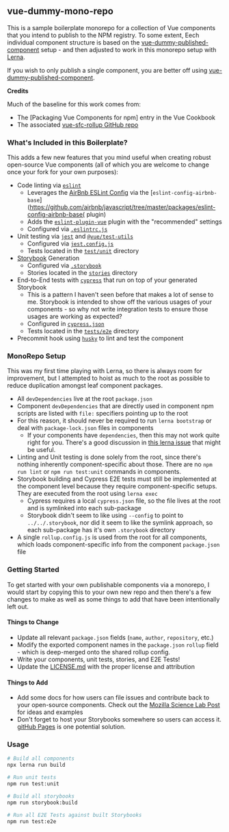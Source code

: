## vue-dummy-mono-repo

This is a sample boilerplate monorepo for a collection of Vue components that you intend to publish to the NPM registry.  To some extent, Eech individual component structure is based on the [vue-dummy-published-component](https://github.com/brophdawg11/vue-dummy-published-component) setup - and then adjusted to work in this monorepo setup with [Lerna](https://github.com/lerna/lerna).

If you wish to only publish a single component, you are better off using [vue-dummy-published-component](https://github.com/brophdawg11/vue-dummy-published-component).

**Credits**

Much of the baseline for this work comes from:

* The [Packaging Vue Components for npm] entry in the Vue Cookbook
* The associated [vue-sfc-rollup GitHub repo](https://github.com/team-innovation/vue-sfc-rollup)


### What's Included in this Boilerplate?

This adds a few new features that you mind useful when creating robust open-source Vue components (all of which you are welcome to change once your fork for your own purposes): 

* Code linting via [`eslint`](https://eslint.org/)
  * Leverages the [AirBnb ESLint Config](https://github.com/airbnb/javascript) via the [`eslint-config-airbnb-base`](https://github.com/airbnb/javascript/tree/master/packages/eslint-config-airbnb-base( plugin)
  * Adds the [`eslint-plugin-vue`](https://github.com/vuejs/eslint-plugin-vue) plugin with the "recommended" settings
  * Configured via [`.eslintrc.js`](./.eslintrc.js)
* Unit testing via [`jest`](https://jestjs.io/) and [`@vue/test-utils`](https://vue-test-utils.vuejs.org)
  * Configured via [`jest.config.js`](./jest.config.js)
  * Tests located in the [`test/unit`](./test/unit) directory
* [Storybook](https://storybook.js.org/) Generation
  * Configured via [`.storybook`](./.storybook)
  * Stories located in the [`stories`](./stories) directory
* End-to-End tests with [`cypress`](https://www.cypress.io/) that run on top of your generated Storybook  
  * This is a pattern I haven't seen before that makes a lot of sense to me.  Storybook is intended to show off the various usages of your components - so why not write integration tests to ensure those usages are working as expected?
  * Configured in [`cypress.json`](./cypress.json)
  * Tests located in the [`tests/e2e`](./test/e2e) directory
* Precommit hook using [`husky`](https://github.com/typicode/husky) to lint and test the component


### MonoRepo Setup

This was my first time playing with Lerna, so there is always room for improvement, but I attempted to hoist as much to the root as possible to reduce duplication amongst leaf component packages.

* All `devDependencies` live at the root `package.json`
* Component `devDependencies` that are directly used in component npm scripts are listed with `file:` specifiers pointing up to the root
* For this reason, it should never be required to run `lerna bootstrap` or deal with `package-lock.json` files in components
  * If your components have `dependencies`, then this may not work quite right for you.  There's a good discussion in [this lerna issue](https://github.com/lerna/lerna/issues/1415) that might be useful.
* Linting and Unit testing is done solely from the root, since there's nothing inherently component-specific about those.  There are no `npm run lint` or `npm run test:unit` commands in components.
* Storybook building and Cypress E2E tests must still be implemented at the component level because they require component-specific setups.  They are executed from the root using `lerna exec`
  * Cypress requires a local `cypress.json` file, so the file lives at the root and is symlinked into each sub-package
  * Storybook didn't seem to like using `--config` to point to `../../.storybook`, nor did it seem to like the symlink approach, so each sub-package has it's own `.storybook` directory
* A single `rollup.config.js` is used from the root for all components, which loads component-specific info from the component `package.json` file


### Getting Started

To get started with your own publishable components via a monorepo, I would start by copying this to your own new repo and then there's a few changes to make as well as some things to add that have been intentionally left out.

#### Things to Change

* Update all relevant `package.json` fields (`name`, `author`, `repository`, etc.)
* Modify the exported component names in the `package.json` `rollup` field - which is deep-merged onto the shared rollup config.
* Write your components, unit tests, stories, and E2E Tests!
* Update the [LICENSE.md](./LICENSE.md`) with the proper license and attribution

#### Things to Add

* Add some docs for how users can file issues and contribute back to your open-source components.  Check out the [Mozilla Science Lab Post](https://mozillascience.github.io/working-open-workshop/contributing/) for ideas and examples
* Don't forget to host your Storybooks somewhere so users can access it.  [gitHub Pages](https://pages.github.com/) is one potential solution.


### Usage

```bash
# Build all components
npx lerna run build

# Run unit tests
npm run test:unit

# Build all storybooks
npm run storybook:build

# Run all E2E Tests against built Storybooks
npm run test:e2e
```

